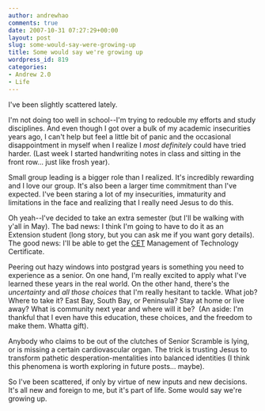 ```yaml
---
author: andrewhao
comments: true
date: 2007-10-31 07:27:29+00:00
layout: post
slug: some-would-say-were-growing-up
title: Some would say we're growing up
wordpress_id: 819
categories:
- Andrew 2.0
- Life
---
```


I've been slightly scattered lately.

I'm not doing too well in school--I'm trying to redouble my efforts and study disciplines. And even though I got over a bulk of my academic insecurities years ago, I can't help but feel a little bit of panic and the occasional disappointment in myself when I realize I _most definitely_ could have tried harder. (Last week I started handwriting notes in class and sitting in the front row... just like frosh year).

Small group leading is a bigger role than I realized. It's incredibly rewarding and I love our group. It's also been a larger time commitment than I've expected. I've been staring a lot of my insecurities, immaturity and limitations in the face and realizing that I really need Jesus to do this.

Oh yeah--I've decided to take an extra semester (but I'll be walking with y'all in May). The bad news: I think I'm going to have to do it as an Extension student (long story, but you can ask me if you want gory details). The good news: I'll be able to get the [CET](http://cet.berkeley.edu) Management of Technology Certificate.

Peering out hazy windows into postgrad years is something you need to experience as a senior. On one hand, I'm really excited to apply what I've learned these years in the real world. On the other hand, there's the _uncertainty_ and _all those choices_ that I'm really hesitant to tackle. What job? Where to take it? East Bay, South Bay, or Peninsula? Stay at home or live away? What is community next year and where will it be?  (An aside: I'm thankful that I even have this education, these choices, and the freedom to make them. Whatta gift).

Anybody who claims to be out of the clutches of Senior Scramble is lying, or is missing a certain cardiovascular organ. The trick is trusting Jesus to transform pathetic desperation-mentalities into balanced identities (I think this phenomena is worth exploring in future posts... maybe).

So I've been scattered, if only by virtue of new inputs and new decisions. It's all new and foreign to me, but it's part of life. Some would say we're growing up.
